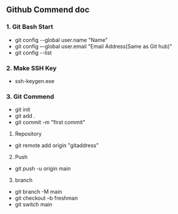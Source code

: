 ## Github Commend doc

### 1. Git Bash Start

- git config --global user.name "Name"
- git config –-global user.email "Email Address(Same as Git hub)"
- git config --list

### 2. Make SSH Key
- ssh-keygen.exe  

### 3. Git Commend

- git init 
- git add .
- git commit -m "first commit"

1. Repository
- git remote add origin "gitaddress"

2. Push
- git push -u origin main

3. branch
- git branch -M main 
- git checkout –b freshman
- git switch main

